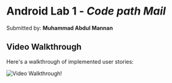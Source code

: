 # Android Lab 1 - *Code path Mail*

Submitted by: **Muhammad Abdul Mannan**

## Video Walkthrough

Here's a walkthrough of implemented user stories:

<img src='https://user-images.githubusercontent.com/90267420/216485271-a5f97d9a-95a6-481c-a237-95300a9bc0dd.gif' title='Video Walkthrough' width='' alt='Video Walkthrough' />!

